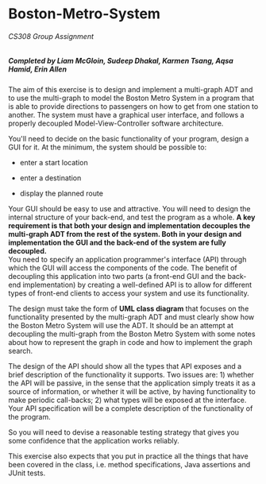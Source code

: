 # Boston-Metro-System
###### CS308 Group Assignment

##### Completed by Liam McGloin, Sudeep Dhakal, Karmen Tsang, Aqsa Hamid, Erin Allen

The aim of this exercise is to design and implement a multi-graph ADT and to use the multi-graph to model the Boston Metro System in a program that is able to provide directions to passengers on how to get from one station to another. The system must have a graphical user interface, and follows a properly decoupled Model-View-Controller software architecture.

You'll need to decide on the basic functionality of your program, design a GUI for it. At the minimum, the system should be possible to:

- enter a start location

- enter a destination

- display the planned route

Your GUI should be easy to use and attractive. You will need to design the internal structure of your back-end, and test the program as a whole. 
**A key requirement is that both your design and implementation decouples the multi-graph ADT from the rest of the system.  Both in your design and implementation the GUI and the back-end of the system are fully decoupled.**  
You need to specify an application programmer's interface (API) through which the GUI will access the components of the code. The benefit of decoupling this application into two parts (a front-end GUI and the back-end implementation) by creating a well-defined API is to allow for different types of front-end clients to access your system and use its functionality. 

The design must take the form of **UML class diagram** that focuses on the functionality presented by the multi-graph ADT and must clearly show how the Boston Metro System will use the ADT. It should be an attempt at decoupling the multi-graph from the Boston Metro System with some notes about how to represent the graph in code and how to implement the graph search.

The design of the API should show all the types that API exposes and a brief description of the functionality it supports. Two issues are: 1) whether the API will be passive, in the sense that the application simply treats it as a source of information, or whether it will be active, by having functionality to make periodic call-backs; 2) what types will be exposed at the interface. Your API specification will be a complete description of the functionality of the program.

So you will need to devise a reasonable testing strategy that gives you some confidence that the application works reliably. 

This exercise also expects that you put in practice all the things that have been covered in the class, i.e. method specifications, Java assertions and JUnit tests.
